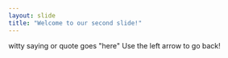 ```yaml
---
layout: slide
title: "Welcome to our second slide!"
---
```

witty saying or quote goes "here"
Use the left arrow to go back!
